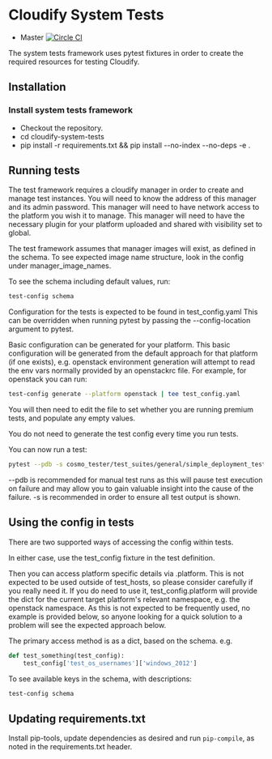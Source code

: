 Cloudify System Tests
==================

* Master [![Circle CI](https://circleci.com/gh/cloudify-cosmo/cloudify-system-tests/tree/master.svg?&style=shield)](https://circleci.com/gh/cloudify-cosmo/cloudify-system-tests/tree/master)


The system tests framework uses pytest fixtures in order to create the required
resources for testing Cloudify.

## Installation

### Install system tests framework

* Checkout the repository.
* cd cloudify-system-tests
* pip install -r requirements.txt && pip install --no-index --no-deps -e .

## Running tests

The test framework requires a cloudify manager in order to create and manage test instances.
You will need to know the address of this manager and its admin password.
This manager will need to have network access to the platform you wish it to manage.
This manager will need to have the necessary plugin for your platform uploaded and shared with visibility set to global.

The test framework assumes that manager images will exist, as defined in the schema.
To see expected image name structure, look in the config under manager_image_names.

To see the schema including default values, run:
```bash
test-config schema
```

Configuration for the tests is expected to be found in test_config.yaml
This can be overridden when running pytest by passing the --config-location argument to pytest.

Basic configuration can be generated for your platform.
This basic configuration will be generated from the default approach for that platform (if one exists),
e.g. openstack environment generation will attempt to read the env vars normally provided by an openstackrc file.
For example, for openstack you can run:
```bash
test-config generate --platform openstack | tee test_config.yaml
```

You will then need to edit the file to set whether you are running premium tests, and populate any empty values.

You do not need to generate the test config every time you run tests.

You can now run a test:
```bash
pytest --pdb -s cosmo_tester/test_suites/general/simple_deployment_test.py::test_simple_deployment
```
--pdb is recommended for manual test runs as this will pause test execution on failure and may allow you to gain valuable insight into the cause of the failure.
-s is recommended in order to ensure all test output is shown.

## Using the config in tests
There are two supported ways of accessing the config within tests.

In either case, use the test_config fixture in the test definition.

Then you can access platform specific details via .platform. This is not expected to be used outside of test_hosts, so please consider carefully if you really need it.
If you do need to use it, test_config.platform will provide the dict for the current target platform's relevant namespace, e.g. the openstack namespace.
As this is not expected to be frequently used, no example is provided below, so anyone looking for a quick solution to a problem will see the expected approach below.

The primary access method is as a dict, based on the schema.
e.g.
```python
def test_something(test_config):
    test_config['test_os_usernames']['windows_2012']
```

To see available keys in the schema, with descriptions:
```bash
test-config schema
```

## Updating requirements.txt

Install pip-tools, update dependencies as desired and run `pip-compile`, as noted in the requirements.txt header.
